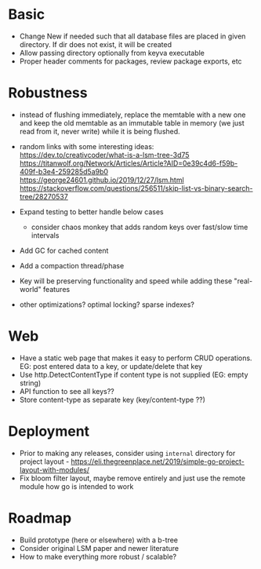 # Basic
- Change New if needed such that all database files are placed in given directory. If dir does not exist, it will be created
- Allow passing directory optionally from keyva executable
- Proper header comments for packages, review package exports, etc

# Robustness

- instead of flushing immediately, replace the memtable with a new one and keep the old memtable as an immutable table in memory (we just read from it, never write) while it is being flushed.
- random links with some interesting ideas:
  https://dev.to/creativcoder/what-is-a-lsm-tree-3d75
  https://titanwolf.org/Network/Articles/Article?AID=0e39c4d6-f59b-409f-b3e4-259285d5a9b0
  https://george24601.github.io/2019/12/27/lsm.html
  https://stackoverflow.com/questions/256511/skip-list-vs-binary-search-tree/28270537

- Expand testing to better handle below cases
  - consider chaos monkey that adds random keys over fast/slow time intervals
- Add GC for cached content
- Add a compaction thread/phase
- Key will be preserving functionality and speed while adding these "real-world" features
- other optimizations? optimal locking? sparse indexes?

# Web 
- Have a static web page that makes it easy to perform CRUD operations. EG: post entered data to a key, or update/delete that key
- Use http.DetectContentType if content type is not supplied (EG: empty string)
- API function to see all keys??
- Store content-type as separate key (key/content-type ??)

# Deployment
- Prior to making any releases, consider using `internal` directory for project layout - https://eli.thegreenplace.net/2019/simple-go-project-layout-with-modules/
- Fix bloom filter layout, maybe remove entirely and just use the remote module how go is intended to work

# Roadmap
- Build prototype (here or elsewhere) with a b-tree
- Consider original LSM paper and newer literature
- How to make everything more robust / scalable?
